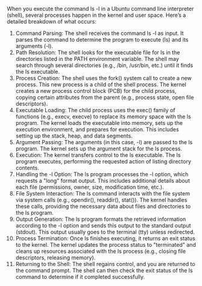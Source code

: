 When you execute the command ls -l in a Ubuntu command line interpreter (shell), several processes happen in the kernel and user space. Here’s a detailed breakdown of what occurs:

1. Command Parsing:
The shell receives the command ls -l as input.
It parses the command to determine the program to execute (ls) and its arguments (-l).
2. Path Resolution:
The shell looks for the executable file for ls in the directories listed in the PATH environment variable.
The shell may search through several directories (e.g., /bin, /usr/bin, etc.) until it finds the ls executable.
3. Process Creation:
The shell uses the fork() system call to create a new process. This new process is a child of the shell process.
The kernel creates a new process control block (PCB) for the child process, copying certain attributes from the parent (e.g., process state, open file descriptors).
4. Executable Loading:
The child process uses the exec() family of functions (e.g., execv, execve) to replace its memory space with the ls program.
The kernel loads the executable into memory, sets up the execution environment, and prepares for execution. This includes setting up the stack, heap, and data segments.
5. Argument Passing:
The arguments (in this case, -l) are passed to the ls program.
The kernel sets up the argument stack for the ls process.
6. Execution:
The kernel transfers control to the ls executable.
The ls program executes, performing the requested action of listing directory contents.
7. Handling the -l Option:
The ls program processes the -l option, which requests a "long" format output. This includes additional details about each file (permissions, owner, size, modification time, etc.).
8. File System Interaction:
The ls command interacts with the file system via system calls (e.g., opendir(), readdir(), stat()).
The kernel handles these calls, providing the necessary data about files and directories to the ls program.
9. Output Generation:
The ls program formats the retrieved information according to the -l option and sends this output to the standard output (stdout).
This output usually goes to the terminal (tty) unless redirected.
10. Process Termination:
Once ls finishes executing, it returns an exit status to the kernel.
The kernel updates the process status to "terminated" and cleans up resources associated with the ls process (e.g., closing file descriptors, releasing memory).
11. Returning to the Shell:
The shell regains control, and you are returned to the command prompt.
The shell can then check the exit status of the ls command to determine if it completed successfully.